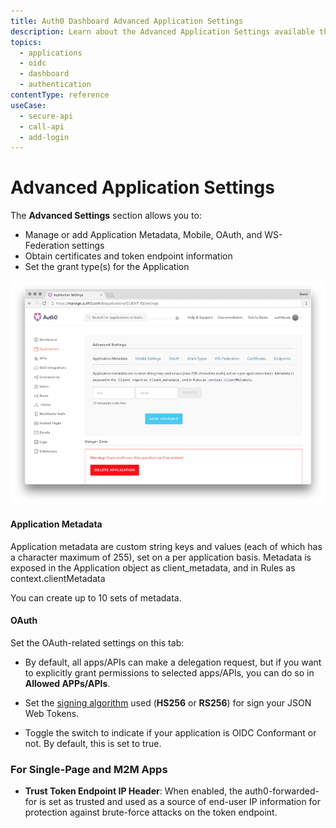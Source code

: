 ```yaml
---
title: Auth0 Dashboard Advanced Application Settings
description: Learn about the Advanced Application Settings available through the Auth0 Dashboard.
topics:
  - applications
  - oidc
  - dashboard
  - authentication
contentType: reference
useCase:
  - secure-api
  - call-api
  - add-login
---
```


# Advanced Application Settings

The **Advanced Settings** section allows you to:

* Manage or add Application Metadata, Mobile, OAuth, and WS-Federation settings 
* Obtain certificates and token endpoint information
* Set the grant type(s) for the Application

![Advanced Application Settings Page](/media/articles/applications/advanced-settings.png)

#### Application Metadata

Application metadata are custom string keys and values (each of which has a character maximum of 255), set on a per application basis. Metadata is exposed in the Application object as client_metadata, and in Rules as context.clientMetadata

You can create up to 10 sets of metadata.

#### OAuth

Set the OAuth-related settings on this tab:

* By default, all apps/APIs can make a delegation request, but if you want to explicitly grant permissions to selected apps/APIs, you can do so in **Allowed APPs/APIs**.

* Set the [signing algorithm](/concepts/signing-algorithms) used (**HS256** or **RS256**) for sign your JSON Web Tokens.

* Toggle the switch to indicate if your application is OIDC Conformant or not. By default, this is set to true.



### For Single-Page and M2M Apps

- **Trust Token Endpoint IP Header**: When enabled, the auth0-forwarded-for is set as trusted and used as a source of end-user IP information for protection against brute-force attacks on the token endpoint.

